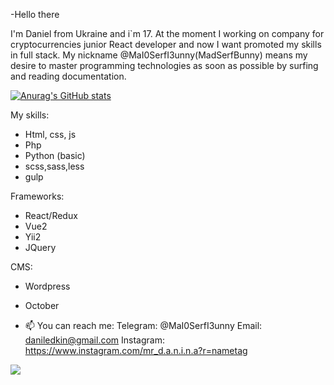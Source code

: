 -Hello there 
 
I'm Daniel from Ukraine and i`m 17. At the moment I working on company for cryptocurrencies junior React developer and now I want promoted my skills in full stack.
My nickname @MaI0SerfI3unny(MadSerfBunny) means my desire to master programming technologies as soon as possible by surfing and reading documentation.

[![Anurag's GitHub stats](https://github-readme-stats.vercel.app/api?username=MaI0SerfI3unny)](https://github.com/anuraghazra/github-readme-stats)

My skills:
- Html, css, js
- Php
- Python (basic)
- scss,sass,less
- gulp

Frameworks:
- React/Redux
- Vue2
- Yii2
- JQuery

CMS:
- Wordpress
- October

- 📫 You can reach me:
    Telegram: @MaI0SerfI3unny
    Email: daniledkin@gmail.com
    Instagram: https://www.instagram.com/mr_d.a.n.i.n.a?r=nametag

<a href="https://media.kyrrex.com/"><img src="https://i.imgflip.com/5g9gae.gif"></a>
